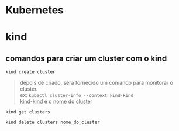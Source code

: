# Kubernetes

# kind

## comandos para criar um cluster com o kind
```
kind create cluster
``` 
>depois de criado, sera fornecido um comando para monitorar o cluster. <br> ex: 
```kubectl cluster-info --context kind-kind``` <br>
kind-kind é o nome do cluster
```
kind get clusters
```
```
kind delete clusters nome_do_cluster
``` 